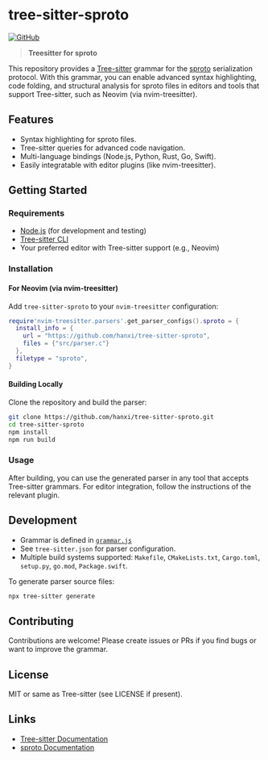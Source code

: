 # tree-sitter-sproto

[![GitHub](https://img.shields.io/badge/github-hanxi%2Ftree--sitter--sproto-blue)](https://github.com/hanxi/tree-sitter-sproto)

> **Treesitter for sproto**

This repository provides a [Tree-sitter](https://tree-sitter.github.io/tree-sitter/) grammar for the [sproto](https://github.com/cloudwu/sproto) serialization protocol. With this grammar, you can enable advanced syntax highlighting, code folding, and structural analysis for sproto files in editors and tools that support Tree-sitter, such as Neovim (via nvim-treesitter).

## Features

- Syntax highlighting for sproto files.
- Tree-sitter queries for advanced code navigation.
- Multi-language bindings (Node.js, Python, Rust, Go, Swift).
- Easily integratable with editor plugins (like nvim-treesitter).

## Getting Started

### Requirements

- [Node.js](https://nodejs.org/) (for development and testing)
- [Tree-sitter CLI](https://tree-sitter.github.io/tree-sitter/creating-parsers#installation)
- Your preferred editor with Tree-sitter support (e.g., Neovim)

### Installation

#### For Neovim (via nvim-treesitter)

Add `tree-sitter-sproto` to your `nvim-treesitter` configuration:

```lua
require'nvim-treesitter.parsers'.get_parser_configs().sproto = {
  install_info = {
    url = "https://github.com/hanxi/tree-sitter-sproto",
    files = {"src/parser.c"}
  },
  filetype = "sproto",
}
```

#### Building Locally

Clone the repository and build the parser:

```bash
git clone https://github.com/hanxi/tree-sitter-sproto.git
cd tree-sitter-sproto
npm install
npm run build
```

### Usage

After building, you can use the generated parser in any tool that accepts Tree-sitter grammars. For editor integration, follow the instructions of the relevant plugin.

## Development

- Grammar is defined in [`grammar.js`](./grammar.js)
- See `tree-sitter.json` for parser configuration.
- Multiple build systems supported: `Makefile`, `CMakeLists.txt`, `Cargo.toml`, `setup.py`, `go.mod`, `Package.swift`.

To generate parser source files:

```bash
npx tree-sitter generate
```

## Contributing

Contributions are welcome! Please create issues or PRs if you find bugs or want to improve the grammar.

## License

MIT or same as Tree-sitter (see LICENSE if present).

## Links

- [Tree-sitter Documentation](https://tree-sitter.github.io/tree-sitter/)
- [sproto Documentation](https://github.com/cloudwu/sproto)
